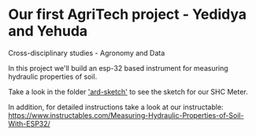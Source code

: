 # Our first AgriTech project - Yedidya and Yehuda
Cross-disciplinary studies - Agronomy and Data


In this project we'll build an esp-32 based instrument for measuring hydraulic properties of soil. 

Take a look in the folder <a href="https://github.com/deedeeharris/agritech2021/tree/main/ard-sketch">'ard-sketch'</a> to see the sketch for our SHC Meter.

In addition, for detailed instructions take a look at our instructable: https://www.instructables.com/Measuring-Hydraulic-Properties-of-Soil-With-ESP32/
